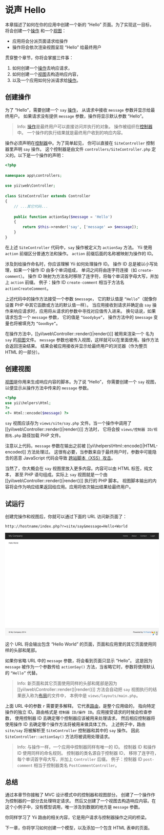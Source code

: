 说声 Hello
============

本章描述了如何在你的应用中创建一个新的 “Hello” 页面。为了实现这一目标，
将会创建一个[操作](structure-controllers.md#creating-actions)
和一个[视图](structure-views.md)：

* 应用将会分派页面请求给操作
* 操作将会依次渲染视图呈现 “Hello” 给最终用户

贯穿整个章节，你将会掌握三件事：

1. 如何创建一个[操作](structure-controllers.md)去响应请求，
2. 如何创建一个[视图](structure-views.md)去构造响应内容，
3. 以及一个应用如何分派请求给[操作](structure-controllers.md#creating-actions)。


创建操作 <span id="creating-action"></span>
------------------

为了 “Hello”，需要创建一个 `say` [操作](structure-controllers.md#creating-actions)，
从请求中接收 `message` 参数并显示给最终用户。
如果请求没有提供 `message` 参数，操作将显示默认参数 “Hello”。

> Info: [操作](structure-controllers.md#creating-actions)是最终用户可以直接访问并执行的对象。
  操作被组织在[控制器](structure-controllers.md)中。
  一个操作的执行结果就是最终用户收到的响应内容。

操作必须声明在[控制器](structure-controllers.md)中。为了简单起见，
你可以直接在 `SiteController` 控制器里声明 `say` 操作。
这个控制器是由文件 `controllers/SiteController.php` 定义的。以下是一个操作的声明：

```php
<?php

namespace app\controllers;

use yii\web\Controller;

class SiteController extends Controller
{
    // ...其它代码...

    public function actionSay($message = 'Hello')
    {
        return $this->render('say', ['message' => $message]);
    }
}
```

在上述 `SiteController` 代码中，`say` 操作被定义为 `actionSay` 方法。
Yii 使用 `action` 前缀区分普通方法和操作。
`action` 前缀后面的名称被映射为操作的 ID。

涉及到给操作命名时，你应该理解 Yii 如何处理操作 ID。
操作 ID 总是被以小写处理，如果一个操作 ID 由多个单词组成，
单词之间将由连字符连接（如 `create-comment`）。
操作 ID 映射为方法名时移除了连字符，将每个单词首字母大写，并加上 `action` 前缀。
例子：操作 ID `create-comment` 相当于方法名 `actionCreateComment`。

上述代码中的操作方法接受一个参数 `$message`，
它的默认值是 `“Hello”`（就像你设置 PHP 中其它函数或方法的默认值一样）。
当应用接收到请求并确定由 `say` 操作来响应请求时，应用将从请求的参数中寻找对应值传入进来。
换句话说，如果请求包含一个 `message` 参数，
它的值是 `“Goodybye”`， 操作方法中的 `$message` 变量也将被填充为 `“Goodbye”`。

在操作方法中，[[yii\web\Controller::render()|render()]] 被用来渲染一个
名为 `say` 的[视图](structure-views.md)文件。
`message` 参数也被传入视图，这样就可以在里面使用。操作方法会返回渲染结果。
结果会被应用接收并显示给最终用户的浏览器（作为整页 HTML 的一部分）。


创建视图 <span id="creating-view"></span>
---------------

[视图](structure-views.md)是你用来生成响应内容的脚本。为了说 “Hello”，
你需要创建一个 `say` 视图，以便显示从操作方法中传来的 `message` 参数。

```php
<?php
use yii\helpers\Html;
?>
<?= Html::encode($message) ?>
```

`say` 视图应该存为 `views/site/say.php` 文件。当一个操作中调用了 [[yii\web\Controller::render()|render()]] 方法时，
它将会按 `views/控制器 ID/视图名.php` 路径加载 PHP 文件。

注意以上代码，`message` 参数在输出之前被 
[[yii\helpers\Html::encode()|HTML-encoded]] 方法处理过。
这很有必要，当参数来自于最终用户时，参数中可能隐含的恶意 JavaScript 代码会导致
[跨站脚本（XSS）攻击](http://en.wikipedia.org/wiki/Cross-site_scripting)。

当然了，你大概会在 `say` 视图里放入更多内容。内容可以由 HTML 标签，纯文本，
甚至 PHP 语句组成。实际上 `say` 视图就是一个由 [[yii\web\Controller::render()|render()]] 执行的 PHP 脚本。
视图脚本输出的内容将会作为响应结果返回给应用。应用将依次输出结果给最终用户。


试运行 <span id="trying-it-out"></span>
-------------

创建完操作和视图后，你就可以通过下面的 URL 访问新页面了：

```
http://hostname/index.php?r=site/say&message=Hello+World
```

![Hello World](images/start-hello-world.png)

这个 URL 将会输出包含 “Hello World” 的页面，页面和应用里的其它页面使用同样的头部和尾部。

如果你省略 URL 中的 `message` 参数，将会看到页面只显示 “Hello”。
这是因为 `message` 被作为一个参数传给 `actionSay()` 方法，当省略它时，参数将使用默认的 `“Hello”` 代替。

> Info: 新页面和其它页面使用同样的头部和尾部是因为 [[yii\web\Controller::render()|render()]] 
  方法会自动把 `say` 视图执行的结果嵌入称为[布局](structure-views.md#layouts)的文件中，
  本例中是 `views/layouts/main.php`。

上面 URL 中的参数 `r` 需要更多解释。
它代表[路由](runtime-routing.md)，是整个应用级的，
指向特定操作的独立 ID。路由格式是 `控制器 ID/操作 ID`。应用接受请求的时候会检查参数，
使用控制器 ID 去确定哪个控制器应该被用来处理请求。
然后相应控制器将使用操作 ID 去确定哪个操作方法将被用来做具体工作。
上述例子中，路由 `site/say` 将被解析至 `SiteController` 控制器和其中的 `say` 操作。
因此 `SiteController::actionSay()` 方法将被调用处理请求。

> Info: 与操作一样，一个应用中控制器同样有唯一的 ID。
  控制器 ID 和操作 ID 使用同样的命名规则。
  控制器的类名源自于控制器 ID，
  移除了连字符，每个单词首字母大写，并加上 `Controller` 后缀。
  例子：控制器 ID `post-comment` 相当于控制器类名 `PostCommentController`。


总结 <span id="summary"></span>
-------

通过本章节你接触了 MVC 设计模式中的控制器和视图部分。
创建了一个操作作为控制器的一部分去处理特定请求。
然后又创建了一个视图去构造响应内容。在这个小例子中，没有模型调用，唯一涉及到数据的地方是 `message` 参数。

你同样学习了 Yii 路由的相关内容，它是用户请求与控制器操作之间的桥梁。

下一章，你将学习如何创建一个模型，以及添加一个包含 HTML 表单的页面。
